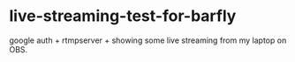 # live-streaming-test-for-barfly
google auth + rtmpserver + showing some live streaming from my laptop on OBS.
